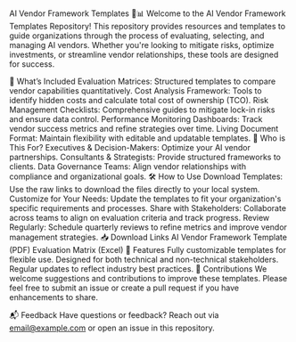 AI Vendor Framework Templates 🧠📊
Welcome to the AI Vendor Framework Templates Repository! This repository provides resources and templates to guide organizations through the process of evaluating, selecting, and managing AI vendors. Whether you're looking to mitigate risks, optimize investments, or streamline vendor relationships, these tools are designed for success.

📄 What’s Included
Evaluation Matrices: Structured templates to compare vendor capabilities quantitatively.
Cost Analysis Framework: Tools to identify hidden costs and calculate total cost of ownership (TCO).
Risk Management Checklists: Comprehensive guides to mitigate lock-in risks and ensure data control.
Performance Monitoring Dashboards: Track vendor success metrics and refine strategies over time.
Living Document Format: Maintain flexibility with editable and updatable templates.
🎯 Who is This For?
Executives & Decision-Makers: Optimize your AI vendor partnerships.
Consultants & Strategists: Provide structured frameworks to clients.
Data Governance Teams: Align vendor relationships with compliance and organizational goals.
🛠 How to Use
Download Templates: Use the raw links to download the files directly to your local system.
Customize for Your Needs: Update the templates to fit your organization's specific requirements and processes.
Share with Stakeholders: Collaborate across teams to align on evaluation criteria and track progress.
Review Regularly: Schedule quarterly reviews to refine metrics and improve vendor management strategies.
📥 Download Links
AI Vendor Framework Template (PDF)
Evaluation Matrix (Excel)
🌟 Features
Fully customizable templates for flexible use.
Designed for both technical and non-technical stakeholders.
Regular updates to reflect industry best practices.
🧩 Contributions
We welcome suggestions and contributions to improve these templates. Please feel free to submit an issue or create a pull request if you have enhancements to share.

📬 Feedback
Have questions or feedback? Reach out via email@example.com or open an issue in this repository.
